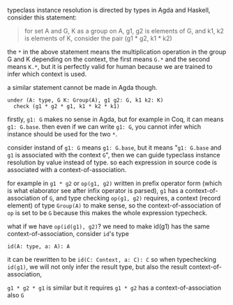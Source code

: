 
typeclass instance resolution is directed by types in Agda and Haskell, consider this statement:


> for set A and G, K as a group on A, g1, g2 is elements of G, and k1, k2 is elements of K, consider the pair (g1 * g2, k1 * k2)

the `*` in the above statement means the multiplication operation in the group G and K depending on the context, the first means `G.*` and the second means `K.*`, but it is perfectly valid for human because we are trained to infer which context is used.

a similar statement cannot be made in Agda though.

```
under (A: type, G K: Group(A), g1 g2: G, k1 k2: K)
  check (g1 * g2 * g1, k1 * k2 * k1)
```

firstly, `g1: G` makes no sense in Agda, but for example in Coq, it can means `g1: G.base`. then even if we can write `g1: G`, you cannot infer which instance should be used for the two `*`.

consider instand of `g1: G` means `g1: G.base`, but it means "`g1: G.base` and `g1` is associated with the context `G`", then we can guide typeclass instance resolution by value instead of type. so each expression in source code is associated with a context-of-association.

for example in `g1 * g2` or `op(g1, g2)` written in prefix operator form (which is what elaborator see after infix operator is parsed), `g1` has a context-of-association of `G`, and type checking `op(g1, g2)` requires, a context (record element) of type `Group(A)` to make sense, so the context-of-association of `op` is set to be `G` because this makes the whole expression typecheck.

what if we have `op(id(g1), g2)`? we need to make id(g1) has the same context-of-association, consider `id`'s type

`id(A: type, a: A): A`

it can be rewritten to be `id(C: Context, a: C): C` so when typechecking `id(g1)`, we will not only infer the result type, but also the result context-of-association, 

`g1 * g2 * g1` is similar but it requires `g1 * g2` has a context-of-association also `G`
